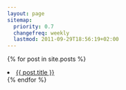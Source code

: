 ```yaml
---
layout: page
sitemap:
  priority: 0.7
  changefreq: weekly
  lastmod: 2011-09-29T18:56:19+02:00
---
```

  {% for post in site.posts %}
    <li>
      <a href="{{ post.url }}">{{ post.title }}</a>
    </li>
  {% endfor %}

